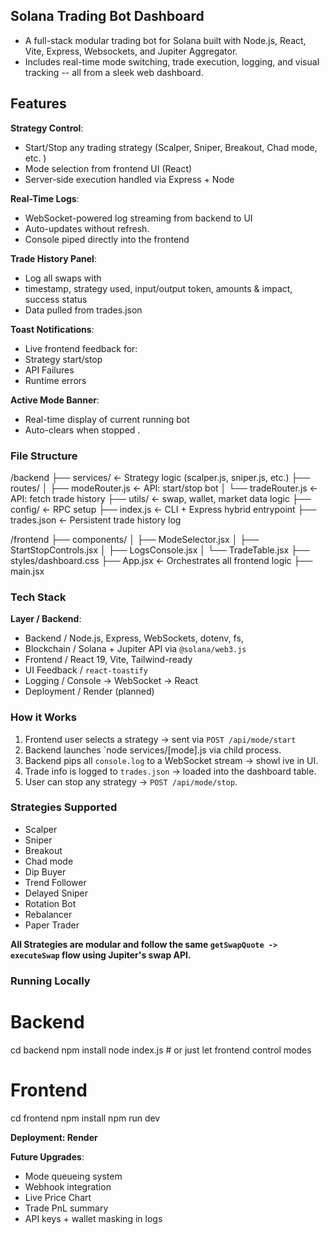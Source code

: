## Solana Trading Bot Dashboard
- A full-stack modular trading bot for Solana built with Node.js, React, Vite, Express, Websockets, and Jupiter Aggregator. 
- Includes real-time mode switching, trade execution, logging, and visual tracking -- all from a sleek web
dashboard. 


## Features
**Strategy Control**:
- Start/Stop any trading strategy (Scalper, Sniper, Breakout, Chad mode, etc. )
- Mode selection from frontend UI (React) 
- Server-side execution handled via Express + Node

**Real-Time Logs**: 
- WebSocket-powered log streaming from backend to UI 
- Auto-updates without refresh. 
- Console piped directly into the frontend

**Trade History Panel**:
- Log all swaps with 
- timestamp, strategy used, input/output token, amounts & impact, success status
- Data pulled from trades.json 

**Toast Notifications**: 
- Live frontend feedback for: 
- Strategy start/stop
- API Failures
- Runtime errors 

**Active Mode Banner**: 
- Real-time display of current running bot 
- Auto-clears when stopped .




### File Structure
/backend
  ├── services/             ← Strategy logic (scalper.js, sniper.js, etc.)
  ├── routes/
  │   ├── modeRouter.js     ← API: start/stop bot
  │   └── tradeRouter.js    ← API: fetch trade history
  ├── utils/                ← swap, wallet, market data logic
  ├── config/               ← RPC setup
  ├── index.js              ← CLI + Express hybrid entrypoint
  ├── trades.json           ← Persistent trade history log

/frontend
  ├── components/
  │   ├── ModeSelector.jsx
  │   ├── StartStopControls.jsx
  │   ├── LogsConsole.jsx
  │   └── TradeTable.jsx
  ├── styles/dashboard.css
  ├── App.jsx               ← Orchestrates all frontend logic
  ├── main.jsx






### Tech Stack
**Layer / Backend**: 
- Backend / Node.js, Express, WebSockets, dotenv, fs, 
- Blockchain / Solana + Jupiter API via `@solana/web3.js`
- Frontend / React 19, Vite, Tailwind-ready 
- UI Feedback / `react-toastify`
- Logging / Console -> WebSocket -> React 
- Deployment / Render (planned) 




### How it Works 
1. Frontend user selects a strategy -> sent via `POST /api/mode/start`
2. Backend launches `node services/[mode].js via child process. 
3. Backend pips all `console.log` to a WebSocket stream -> showl ive in UI. 
4. Trade info is logged to `trades.json` -> loaded into the dashboard table. 
5. User can stop any strategy -> `POST /api/mode/stop`. 


### Strategies Supported 
- Scalper
- Sniper
- Breakout
- Chad mode
- Dip Buyer
- Trend Follower
- Delayed Sniper 
- Rotation Bot 
- Rebalancer 
- Paper Trader

**All Strategies are modular and follow the same `getSwapQuote -> executeSwap` flow using Jupiter's swap API.** 


### Running Locally 

# Backend
cd backend
npm install
node index.js     # or just let frontend control modes

# Frontend 
cd frontend
npm install
npm run dev

**Deployment: Render** 



**Future Upgrades**: 
- Mode queueing system 
- Webhook integration
- Live Price Chart
- Trade PnL summary 
- API keys + wallet masking in logs 

